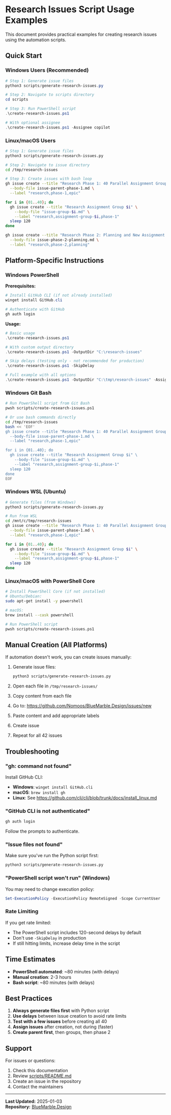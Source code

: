 # Research Issues Script Usage Examples

This document provides practical examples for creating research issues using the automation scripts.

## Quick Start

### Windows Users (Recommended)

```powershell
# Step 1: Generate issue files
python3 scripts/generate-research-issues.py

# Step 2: Navigate to scripts directory
cd scripts

# Step 3: Run PowerShell script
.\create-research-issues.ps1

# With optional assignee
.\create-research-issues.ps1 -Assignee copilot
```

### Linux/macOS Users

```bash
# Step 1: Generate issue files
python3 scripts/generate-research-issues.py

# Step 2: Navigate to issue directory
cd /tmp/research-issues

# Step 3: Create issues with bash loop
gh issue create --title "Research Phase 1: 40 Parallel Assignment Groups" \
  --body-file issue-parent-phase-1.md \
  --label "research,phase-1,epic"

for i in {01..40}; do
  gh issue create --title "Research Assignment Group $i" \
    --body-file "issue-group-$i.md" \
    --label "research,assignment-group-$i,phase-1"
  sleep 120
done

gh issue create --title "Research Phase 2: Planning and New Assignment Creation" \
  --body-file issue-phase-2-planning.md \
  --label "research,phase-2,planning"
```

## Platform-Specific Instructions

### Windows PowerShell

**Prerequisites:**
```powershell
# Install GitHub CLI (if not already installed)
winget install GitHub.cli

# Authenticate with GitHub
gh auth login
```

**Usage:**
```powershell
# Basic usage
.\create-research-issues.ps1

# With custom output directory
.\create-research-issues.ps1 -OutputDir "C:\research-issues"

# Skip delays (testing only - not recommended for production)
.\create-research-issues.ps1 -SkipDelay

# Full example with all options
.\create-research-issues.ps1 -OutputDir "C:\tmp\research-issues" -Assignee myusername
```

### Windows Git Bash

```bash
# Run PowerShell script from Git Bash
pwsh scripts/create-research-issues.ps1

# Or use bash commands directly
cd /tmp/research-issues
bash << 'EOF'
gh issue create --title "Research Phase 1: 40 Parallel Assignment Groups" \
  --body-file issue-parent-phase-1.md \
  --label "research,phase-1,epic"

for i in {01..40}; do
  gh issue create --title "Research Assignment Group $i" \
    --body-file "issue-group-$i.md" \
    --label "research,assignment-group-$i,phase-1"
  sleep 120
done
EOF
```

### Windows WSL (Ubuntu)

```bash
# Generate files (from Windows)
python3 scripts/generate-research-issues.py

# Run from WSL
cd /mnt/c/tmp/research-issues
gh issue create --title "Research Phase 1: 40 Parallel Assignment Groups" \
  --body-file issue-parent-phase-1.md \
  --label "research,phase-1,epic"

for i in {01..40}; do
  gh issue create --title "Research Assignment Group $i" \
    --body-file "issue-group-$i.md" \
    --label "research,assignment-group-$i,phase-1"
  sleep 120
done
```

### Linux/macOS with PowerShell Core

```bash
# Install PowerShell Core (if not installed)
# Ubuntu/Debian:
sudo apt-get install -y powershell

# macOS:
brew install --cask powershell

# Run PowerShell script
pwsh scripts/create-research-issues.ps1
```

## Manual Creation (All Platforms)

If automation doesn't work, you can create issues manually:

1. Generate issue files:
   ```bash
   python3 scripts/generate-research-issues.py
   ```

2. Open each file in `/tmp/research-issues/`

3. Copy content from each file

4. Go to: https://github.com/Nomoos/BlueMarble.Design/issues/new

5. Paste content and add appropriate labels

6. Create issue

7. Repeat for all 42 issues

## Troubleshooting

### "gh: command not found"

Install GitHub CLI:
- **Windows**: `winget install GitHub.cli`
- **macOS**: `brew install gh`
- **Linux**: See https://github.com/cli/cli/blob/trunk/docs/install_linux.md

### "GitHub CLI is not authenticated"

```bash
gh auth login
```

Follow the prompts to authenticate.

### "Issue files not found"

Make sure you've run the Python script first:
```bash
python3 scripts/generate-research-issues.py
```

### "PowerShell script won't run" (Windows)

You may need to change execution policy:
```powershell
Set-ExecutionPolicy -ExecutionPolicy RemoteSigned -Scope CurrentUser
```

### Rate Limiting

If you get rate limited:
- The PowerShell script includes 120-second delays by default
- Don't use `-SkipDelay` in production
- If still hitting limits, increase delay time in the script

## Time Estimates

- **PowerShell automated**: ~80 minutes (with delays)
- **Manual creation**: 2-3 hours
- **Bash script**: ~80 minutes (with delays)

## Best Practices

1. **Always generate files first** with Python script
2. **Use delays** between issue creation to avoid rate limits
3. **Test with a few issues** before creating all 40
4. **Assign issues** after creation, not during (faster)
5. **Create parent first**, then groups, then phase 2

## Support

For issues or questions:
1. Check this documentation
2. Review [scripts/README.md](README.md)
3. Create an issue in the repository
4. Contact the maintainers

---

**Last Updated:** 2025-01-03  
**Repository:** [BlueMarble.Design](https://github.com/Nomoos/BlueMarble.Design)
